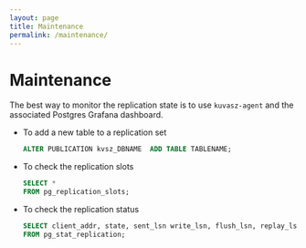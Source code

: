 ```yaml
---
layout: page
title: Maintenance
permalink: /maintenance/
---
```

# Maintenance

The best way to monitor the replication state is to use `kuvasz-agent` and the associated Postgres Grafana dashboard.

- To add a new table to a replication set
    ```sql
    ALTER PUBLICATION kvsz_DBNAME  ADD TABLE TABLENAME;
    ```

- To check the replication slots
    ```sql
    SELECT *
    FROM pg_replication_slots;
    ```

- To check the replication status
    ```sql
    SELECT client_addr, state, sent_lsn write_lsn, flush_lsn, replay_lsn 
    FROM pg_stat_replication;
    ```
